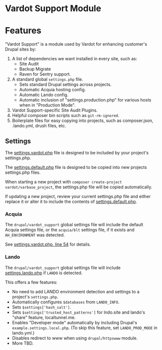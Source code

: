 # Vardot Support Module

# Features

"Vardot Support" is a module used by Vardot for enhancing customer's Drupal sites by:

1. A list of dependencies we want installed in every site, such as:
   - Site Audit
   - Backup Migrate
   - Raven for Sentry support.
2. A standard global `settings.php` file.
   - Sets standard Drupal settings across projects.
   - Automatic Acquia hosting config.
   - Automatic Lando config.
   - Automatic inclusion of "settings.production.php" for various hosts when in "Production Mode".
3. Vardot Support-specific Site Audit Plugins.
4. Helpful composer bin scripts such as `git-rm-ignored`.
5. Boilerplate files for easy copying into projects, such as composer.json, .lando.yml, drush files, etc.

## Settings

The [settings.vardot.php](./settings/settings.vardot.php) file is designed to be included by your project's settings.php.

The [settings.default.php](./settings/settings.default.php) file is designed to be copied into new projects settings.php files.

When starting a new project with `composer create-project vardot/varbase_project`, the settings.php file will be copied automatically.

If updating a new project, review your current settings.php file and either replace it or alter it to include the contents of [settings.default.php](./settings/settings.default.php). 

### Acquia

The `drupal/vardot_support` global settings file will include the default Acquia settings file, or the `acquia/blt` settings file, if it exists and `AH_ENVIRONMENT` was detected.

See [settings.vardot.php, line 54](./settings/settings.vardot.php) for details.

### Lando

The `drupal/vardot_support` global settings file will include [settings.lando.php](./settings/settings.lando.php) if `LANDO` is detected.

This offers a few features:

- No need to add LANDO environment detection and settings to a project's `settings.php`.
- Automatically configures `$databases` from `LANDO_INFO`.
- Sets `$settings['hash_salt']`.
- Sets `$settings['trusted_host_patterns']` for lndo.site and lando's "share" feature, localtunnel.me.
- Enables "Developer mode" automatically by including Drupal's `example.settings.local.php`. (To skip this feature, set `LANDO_PROD_MODE` in lando.yml.)
- Disables redirect to www when using `drupal/httpswww` module.
- More TBD.
